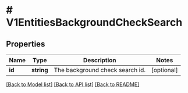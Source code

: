 # # V1EntitiesBackgroundCheckSearch

## Properties

Name | Type | Description | Notes
------------ | ------------- | ------------- | -------------
**id** | **string** | The background check search id. | [optional]

[[Back to Model list]](../../README.md#models) [[Back to API list]](../../README.md#endpoints) [[Back to README]](../../README.md)
